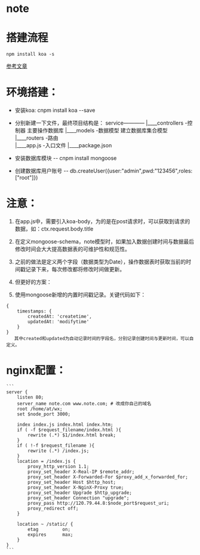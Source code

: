 # note
# 搭建流程 
	npm install koa -s

[参考文章](https://koa.bootcss.com/)

# 环境搭建：
- 安装koa:
	cnpm install koa --save
- 分别新建一下文件，最终项目结构是：
	service————
			   |____controllers	-控制器     	主要操作数据库
			   |____models		-数据模型	建立数据库集合模型
			   |____routers		-路由		
		       |____app.js      -入口文件
		       |____package.json

- 安装数据库模块
-- cnpm install mongoose


- 创建数据库用户账号
-- db.createUser({user:"admin",pwd:"123456",roles:["root"]})



# 注意：
1. 在app.js中，需要引入koa-body，为的是在post请求时，可以获取到请求的数据，如：ctx.request.body.title



2. 在定义mongoose-schema，note模型时，如果加入数据创建时间与数据最后修改时间会大大提高数据表的可维护性和规范性。
3. 之前的做法是定义两个字段（数据类型为Date），操作数据表时获取当前的时间戳记录下来，每次修改都将修改时间做更新。
4. 但更好的方案：
5. 使用mongoose新增的内置时间戳记录。关键代码如下：
```
{
    timestamps: {
        createdAt: 'createtime',
        updatedAt: 'modifytime'
    }
}
   其中created和updated为自动记录时间的字段名，分别记录创建时间与更新时间，可以自定义。

```



# nginx配置：

	```
	server {
	    listen 80;
	    server_name note.com www.note.com; # 改成你自己的域名
	    root /home/at/wx;
	    set $node_port 3000;

	    index index.js index.html index.htm;
	    if ( -f $request_filename/index.html ){
	        rewrite (.*) $1/index.html break;
	    }
	    if ( !-f $request_filename ){
	        rewrite (.*) /index.js;
	    }
	    location = /index.js {
	        proxy_http_version 1.1;
	        proxy_set_header X-Real-IP $remote_addr;
	        proxy_set_header X-Forwarded-For $proxy_add_x_forwarded_for;
	        proxy_set_header Host $http_host;
	        proxy_set_header X-NginX-Proxy true;
	        proxy_set_header Upgrade $http_upgrade;
	        proxy_set_header Connection "upgrade";
	        proxy_pass http://120.79.44.8:$node_port$request_uri;
	        proxy_redirect off;
	    }

	    location ~ /static/ {
	        etag         on;
	        expires      max;
	    }
	}
	```